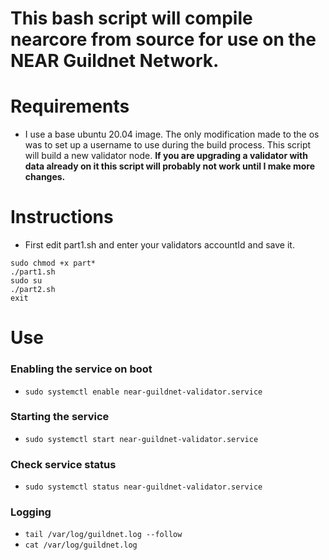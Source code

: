 # This bash script will compile nearcore from source for use on the NEAR Guildnet Network. 

# Requirements

- I use a base ubuntu 20.04 image. The only modification made to the os was to set up a username to use during the build process. This script will build a new validator node. **If you are upgrading a validator with data already on it this script will probably not work until I make more changes.**

# Instructions

- First edit part1.sh and enter your validators accountId and save it.

```
sudo chmod +x part*
./part1.sh
sudo su
./part2.sh
exit
```

# Use

### Enabling the service on boot
- ```sudo systemctl enable near-guildnet-validator.service```

### Starting the service 
- ```sudo systemctl start near-guildnet-validator.service```

### Check service status
- ```sudo systemctl status near-guildnet-validator.service```

### Logging

- ```tail /var/log/guildnet.log --follow```
- ```cat /var/log/guildnet.log```
